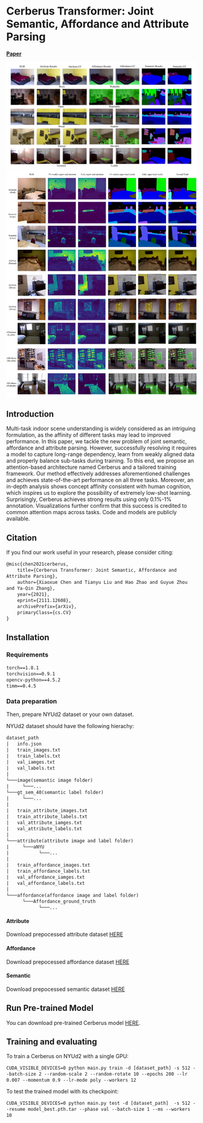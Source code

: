 # Cerberus Transformer: Joint Semantic, Affordance and Attribute Parsing


[**Paper**](https://arxiv.org/pdf/2111.12608.pdf) 



![qual](doc/qualitative.PNG)
![attn](doc/attention.png)




## Introduction

Multi-task indoor scene understanding is widely considered as an intriguing formulation, as the affinity of different tasks may lead to improved performance. In this paper, we tackle the new problem of joint semantic, affordance and attribute parsing. However, successfully resolving it requires a model to capture long-range dependency, learn from weakly aligned data and properly balance sub-tasks during training. To this end, we propose an attention-based architecture named Cerberus and a tailored training framework. Our method effectively addresses aforementioned challenges and achieves state-of-the-art performance on all three tasks. Moreover, an in-depth analysis shows concept affinity consistent with human cognition, which inspires us to explore the possibility of extremely low-shot learning. Surprisingly, Cerberus achieves strong results using only 0.1\%-1\% annotation. Visualizations further confirm that this success is credited to common attention maps across tasks. Code and models are publicly available.


## Citation

If you find our work useful in your research, please consider citing:

    @misc{chen2021cerberus,
        title={Cerberus Transformer: Joint Semantic, Affordance and Attribute Parsing}, 
        author={Xiaoxue Chen and Tianyu Liu and Hao Zhao and Guyue Zhou and Ya-Qin Zhang},
        year={2021},
        eprint={2111.12608},
        archivePrefix={arXiv},
        primaryClass={cs.CV}
    }

## Installation

### Requirements
    
    torch==1.8.1
    torchvision==0.9.1
    opencv-python==4.5.2
    timm==0.4.5

### Data preparation

Then, prepare NYUd2 dataset or your own dataset.

NYUd2 dataset should have the following hierachy:

```
dataset_path
|   info.json
|   train_images.txt
|   train_labels.txt
|   val_iamges.txt
|   val_labels.txt
|
└───image(semantic image folder)
|     └───...
└───gt_sem_40(semantic label folder)
|     └───...
|
|   train_attribute_images.txt
|   train_attribute_labels.txt
|   val_attribute_iamges.txt
|   val_attribute_labels.txt
|
└───attribute(attribute image and label folder)
|     └───aNYU
|           └───...
|
|   train_affordance_images.txt
|   train_affordance_labels.txt
|   val_affordance_iamges.txt
|   val_affordance_labels.txt
|
└───affordance(affordance image and label folder)
      └───Affordance_ground_truth
            └───...
```

#### Attribute

Download prepocessed attribute dataset [HERE](https://drive.google.com/file/d/13s5JUwj8_QFuKGhxElsA4gaIlfll5OEI/view?usp=sharing)
#### Affordance

Download prepocessed affordance dataset [HERE](https://drive.google.com/file/d/1LVR5Og0EQf1z_DoTPfCQt_gVVe46OcYt/view?usp=sharing)
#### Semantic

Download prepocessed semantic dataset [HERE](https://drive.google.com/file/d/1Hg1H37i0QOzNojpgLlh7bx1SgnLlgmNI/view?usp=sharing)

## Run Pre-trained Model

You can download pre-trained Cerberus model [HERE](https://drive.google.com/file/d/1AX_UYa44uW_aPOSykO06GMcfo8mHDRx6/view?usp=sharing).


## Training and evaluating

To train a Cerberus on NYUd2 with a single GPU:

    CUDA_VISIBLE_DEVICES=0 python main.py train -d [dataset_path] -s 512 --batch-size 2 --random-scale 2 --random-rotate 10 --epochs 200 --lr 0.007 --momentum 0.9 --lr-mode poly --workers 12 

    
To test the trained model with its checkpoint:

    CUDA_VISIBLE_DEVICES=0 python main.py test -d [dataset_path]  -s 512 --resume model_best.pth.tar --phase val --batch-size 1 --ms --workers 10



